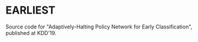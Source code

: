 # EARLIEST
Source code for "Adaptively-Halting Policy Network for Early Classification", published at KDD'19.

